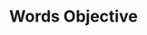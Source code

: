 ---
title: "Words Objective"

categories: ['']

tags: ['Words', 'Objective']

arabic: ['الكلمات الموضوعية']

publishers: ['المعالجة اﻵلية للنصوص العربية']

types: "word"

slug: ""
---